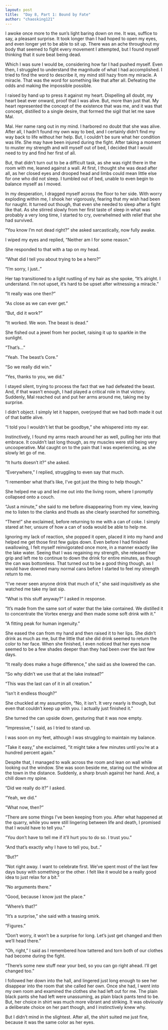 ```yaml
---
layout: post
title:  "Day 8, Part 1: Bound by Fate"
author: "chaosking121"
---
```


I awoke once more to the sun’s light baring down on me. It was, suffice to say, a pleasant surprise. It took longer than I had hoped to open my eyes, and even longer yet to be able to sit up. There was an ache throughout my body that seemed to fight every movement I attempted, but I found myself thinking that it sure beat being dead.

Which I was sure I would be, considering how far I had pushed myself. Even then, I struggled to understand the magnitude of what I had accomplished. I tried to find the word to describe it, my mind still hazy from my miracle. A miracle. That was the word for something like that after all. Defeating the odds and making the impossible possible. 

I raised by hand up to press it against my heart. Dispelling all doubt, my heart beat ever onward, proof that I was alive. But, more than just that. My heart represented the concept of the existence that was me, and it was that concept, distilled to a single desire, that formed the sigil that let me save Mal.

Mal. Her name rang out in my mind. I harbored no doubt that she was alive. After all, I hadn’t found my own way to bed, and I certainly didn’t find my way back to life without her help. But, I couldn’t be sure what her condition was life. She may have been injured during the fight. After taking a moment to muster my strength and will myself out of bed, I decided that I would need to try and find her first of all. 

But, that didn’t turn out to be a difficult task, as she was right there in the room with me, leaned against a wall. At first, I thought she was dead after all, as her closed eyes and drooped head and limbs could mean little else for one who did not sleep. I tumbled out of bed, unable to even begin to balance myself as I moved. 

In my desperation, I dragged myself across the floor to her side. With worry exploding within me, I shook her vigorously, fearing that my wish had been for naught. It turned out though, that even she needed to sleep after a fight like that. As she stirred slowly from her first taste of sleep in what was probably a very long time, I started to cry, overwhelmed with relief that she had survived.

“You know I’m not dead right?” she asked sarcastically, now fully awake.

I wiped my eyes and replied, “Neither am I for some reason.”

She responded to that with a tap on my head.

“What did I tell you about trying to be a hero?”

“I’m sorry, I just..”

Her tap transitioned to a light rustling of my hair as she spoke, “It’s alright. I understand. I’m not upset, it’s hard to be upset after witnessing a miracle.”

“It really was one then?”

“As close as we can ever get.”

“But, did it work?”

“It worked. We won. The beast is dead.”

She fished out a jewel from her pocket, raising it up to sparkle in the sunlight.

“That’s…”

“Yeah. The beast’s Core.”

“So we really did win.”

“Yes, thanks to you, we did.”

I stayed silent, trying to process the fact that we had defeated the beast. And, if that wasn’t enough, I had played a critical role in that victory. Suddenly, Mal reached out and put her arms around me, taking me by surprise.

I didn’t object. I simply let it happen, overjoyed that we had both made it out of that battle alive.

“I told you I wouldn’t let that be goodbye,” she whispered into my ear.

Instinctively, I found my arms reach around her as well, pulling her into that embrace. It couldn’t last long though, as my muscles were still being very uncooperative. Mal caught on to the pain that I was experiencing, as she slowly let go of me.

“It hurts doesn’t it?” she asked.

“Everywhere,” I replied, struggling to even say that much.

“I remember what that’s like, I’ve got just the thing to help though.”

She helped me up and led me out into the living room, where I promptly collapsed onto a couch.

“Just a minute,” she said to me before disappearing from my view, leaving me to listen to the clanks and thuds as she clearly searched for something.

“There!” she exclaimed, before returning to me with a can of coke. I simply stared at her, unsure of how a can of soda would be able to help me.

Ignoring my lack of reaction, she popped it open, placed it into my hand and helped me get those first few gulps down. Even before I had finished swallowing, I felt myself reinvigorated once more, in a manner exactly like the lake water. Seeing that I was regaining my strength, she released her grip and left me to continue to down the drink for entire minutes, as though the can was bottomless. That turned out to be a good thing though, as I would have downed many normal cans before I started to feel my strength return to me.

“I’ve never seen anyone drink that much of it,” she said inquisitively as she watched me take my last sip. 

“What is this stuff anyway?” I asked in response.

“It’s made from the same sort of water that the lake contained. We distilled it to concentrate the Vortex energy and then made some soft drink with it.”

“A fitting peak for human ingenuity.”

She eased the can from my hand and then raised it to her lips. She didn’t drink as much as me, but the little that she did drink seemed to return the color to her face. When she finished, I even noticed that her eyes now seemed to be a few shades deeper than they had been over the last few days.

“It really does make a huge difference,” she said as she lowered the can. 

“So why didn’t we use that at the lake instead?”

“This was the last can of it in all creation.”

“Isn’t it endless though?”

She chuckled at my assumption, “No, it isn’t. It very nearly is though, but even that couldn’t keep up with you. I actually just finished it.”

She turned the can upside down, gesturing that it was now empty.

“Impressive,” I said, as I tried to stand up.

I was soon on my feet, although I was struggling to maintain my balance.

“Take it easy,” she exclaimed, “it might take a few minutes until you’re at a hundred percent again.”

Despite that, I managed to walk across the room and lean on wall while looking out the window. She was soon beside me, staring out the window at the town in the distance. Suddenly, a sharp brush against her hand. And, a chill down my spine.

“Did we really do it?” I asked.

“Yeah, we did.”

“What now, then?”

“There are some things I’ve been keeping from you. After what happened at the quarry, while you were still lingering between life and death, I promised that I would have to tell you.”

“You don’t have to tell me if it’ll hurt you to do so. I trust you.”

“And that’s exactly why I have to tell you, but..”

“But?”

“Not right away. I want to celebrate first. We’ve spent most of the last few days busy with something or the other. I felt like it would be a really good idea to just relax for a bit.”

“No arguments there.”

“Good, because I know just the place.”

“Where’s that?”

“It’s a surprise,” she said with a teasing smirk.

“Figures.”

“Don’t worry, it won’t be a surprise for long. Let’s just get changed and then we’ll head there.”

“Oh, right,” I said as I remembered how tattered and torn both of our clothes had become during the fight.

“There’s some new stuff near your bed, so you can go right ahead. I’ll get changed too.”

I followed her down into the hall, and lingered just long enough to see her disappear into the room that she called her own. Once she had, I went into my own room and examined the clothes she had left out for me. The plain black pants she had left were unassuming, as plain black pants tend to be. But, her choice in shirt was much more vibrant and striking. It was obviously a deliberate choice on her part though, and I instinctively knew why.

But I didn’t mind in the slightest. After all, the shirt suited me just fine, because it was the same color as her eyes.